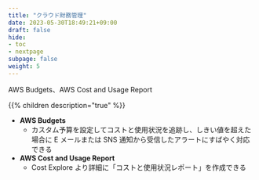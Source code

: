 ```yaml
---
title: "クラウド財務管理"
date: 2023-05-30T18:49:21+09:00
draft: false
hide:
- toc
- nextpage
subpage: false
weight: 5
---
```


AWS Budgets、AWS Cost and Usage Report

<!--more-->

{{% children description="true"   %}}

- **AWS Budgets**
  - カスタム予算を設定してコストと使用状況を追跡し、しきい値を超えた場合に E メールまたは SNS 通知から受信したアラートにすばやく対応できる
- **AWS Cost and Usage Report**
  - Cost Explore より詳細に「コストと使用状況レポート」を作成できる